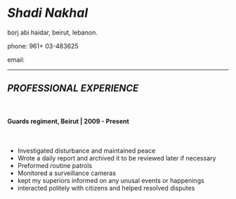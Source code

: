 # ***Shadi Nakhal***

borj abi haidar, beirut, lebanon.

phone: 961+ 03-483625

email: 
*****

## ***PROFESSIONAL EXPERIENCE***
<br/>

#### Guards regiment, Beirut | 2009 - Present
<br/>

* Investigated disturbance and maintained peace
* Wrote a daily report and archived it to be reviewed later if necessary
* Preformed routine patrols
* Monitored a surveillance cameras
* kept my superiors informed on any unusal events or happenings
* interacted politely with citizens and helped resolved disputes


